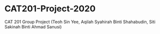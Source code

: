 # CAT201-Project-2020
CAT 201 Group Project (Teoh Sin Yee, Aqilah Syahirah Binti Shahabudin, Siti Sakinah Binti Ahmad Sanusi)

